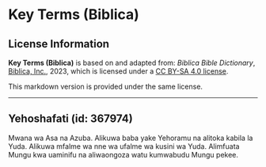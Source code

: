# Key Terms (Biblica)

## License Information

**Key Terms (Biblica)** is based on and adapted from: _Biblica Bible Dictionary_, [Biblica, Inc.](https://www.biblica.com/), 2023, which is licensed under a [CC BY-SA 4.0 license](https://creativecommons.org/licenses/by-sa/4.0/legalcode.en).

This markdown version is provided under the same license.



--------------------------------

## Yehoshafati (id: 367974)

Mwana wa Asa na Azuba. Alikuwa baba yake Yehoramu na alitoka kabila la Yuda. Alikuwa mfalme wa nne wa ufalme wa kusini wa Yuda. Alimfuata Mungu kwa uaminifu na aliwaongoza watu kumwabudu Mungu pekee.


